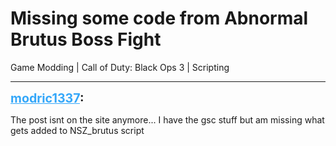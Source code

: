 # Missing some code from Abnormal Brutus Boss Fight
Game Modding | Call of Duty: Black Ops 3 | Scripting

---
<strong style="font-size: 1.4em;"><span style="text-decoration: underline;text-decoration-color: #34a7f9;"><span style="color:#34a7f9;">modric1337</span></span>:</strong>

<p>The post isnt on the site anymore... I have the gsc stuff but am missing what gets added to NSZ_brutus script</p>
